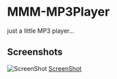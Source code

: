 # MMM-MP3Player
just a little MP3 player...

## Screenshots

![ScreenShot](https://github.com/justjim1220/MMM-MP3Player/blob/master/Screenshot%20(45).png)
[ScreenShot](https://github.com/justjim1220/MMM-MP3Player/blob/master/Screenshot%20(48).png)
